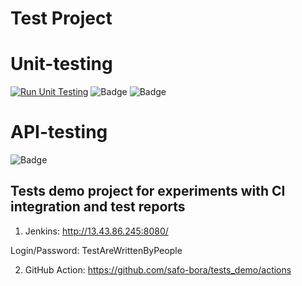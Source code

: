 # Test Project

# Unit-testing
[![Run Unit Testing](https://github.com/safo-bora/tests_demo/actions/workflows/ci-configuration.yaml/badge.svg?branch=main)](https://github.com/safo-bora/tests_demo/actions/workflows/ci-configuration.yaml)
![Badge](https://gist.githubusercontent.com/safo-bora/fba1dd06d94a6c3166f557a425fc1c5c/raw/tests-badge.svg)
![Badge](https://gist.githubusercontent.com/safo-bora/fba1dd06d94a6c3166f557a425fc1c5c/raw/coverage-badge.svg)

# API-testing
![Badge](https://gist.githubusercontent.com/safo-bora/fba1dd06d94a6c3166f557a425fc1c5c/raw/api-tests-badge.svg)

## Tests demo project for experiments with CI integration and test reports

1) Jenkins: http://13.43.86.245:8080/ 

Login/Password: TestAreWrittenByPeople 

2) GitHub Action:
https://github.com/safo-bora/tests_demo/actions


